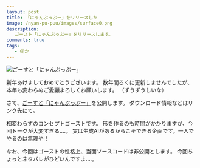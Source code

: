 ```yaml
---
layout: post
title: 「にゃんぷっぷー」をリリースした
image: /nyan-pu-puu/images/surface0.png
description:
   ゴースト「にゃんぷっぷー」をリリースします。
comments: true
tags:
   - 伺か
---
```


![ごーすと「にゃんぷっぷー」](/nyan-pu-puu/images/surface0.png "にゃんぷっぷー")

新年あけましておめでとうございます。
数年間ろくに更新しませんでしたが、本年も変わらぬご愛顧よろしくお願いします。
（ずうずうしいな）

さて、[ごーすと「にゃんぷっぷー」](/nyan-pu-puu/)を公開します。
ダウンロード情報などはリンク先にて。

相変わらずのコンセプトゴーストです。
形を作るのも時間がかかりますが、今回トークが大変すぎる‥‥。
実は生成AIがあるからこそできる企画です。一人でやるのは無理や！

なお、今回はゴーストの性格上、当面ソースコードは非公開とします。
今回ちょっとネタバレがひどいんですよ‥‥。